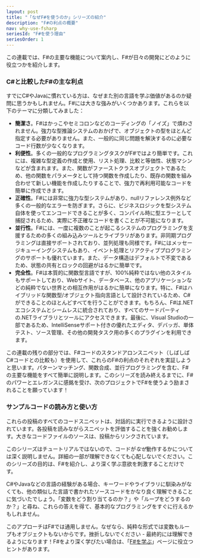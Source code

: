 ```yaml
---
layout: post
title: "「なぜF#を使うのか」シリーズの紹介"
description: "F#の利点の概要"
nav: why-use-fsharp
seriesId: "F#を使う理由"
seriesOrder: 1
---
```


この連載では、F#の主要な機能について案内し、F#が日々の開発にどのように役立つかを紹介します。

### C#と比較したF#の主な利点 ###

すでにC#やJavaに慣れている方は、なぜまた別の言語を学ぶ価値があるのか疑問に思うかもしれません。F#には大きな強みがいくつかあります。これらを以下のテーマに分類してみました：

* **簡潔さ**。F#はかっこやセミコロンなどのコーディングの「ノイズ」で煩わされません。強力な型推論システムのおかげで、オブジェクトの型をほとんど指定する必要がありません。また、一般的に同じ問題を解決するのに必要なコード行数が少なくなります。
* **利便性**。多くの一般的なプログラミングタスクがF#ではより簡単です。これには、複雑な型定義の作成と使用、リスト処理、比較と等価性、状態マシンなどが含まれます。また、関数がファーストクラスオブジェクトであるため、他の関数をパラメータとして持つ関数を作成したり、既存の関数を組み合わせて新しい機能を作成したりすることで、強力で再利用可能なコードを簡単に作成できます。
* **正確性**。F#には非常に強力な型システムがあり、nullリファレンス例外など多くの一般的なエラーを防ぎます。さらに、ビジネスロジックを型システム自体を使ってエンコードできることが多く、コンパイル時に型エラーとして捕捉されるため、実際に不正確なコードを書くことが不可能になります。
* **並行性**。F#には、一度に複数のことが起こるシステムのプログラミングを支援するための多くの組み込みツールとライブラリがあります。非同期プログラミングは直接サポートされており、並列処理も同様です。F#にはメッセージキューイングシステムもあり、イベント処理とリアクティブプログラミングのサポートも優れています。また、データ構造はデフォルトで不変であるため、状態の共有とロックの回避がはるかに簡単です。
* **完全性**。F#は本質的に関数型言語ですが、100%純粋ではない他のスタイルもサポートしており、Webサイト、データベース、他のアプリケーションなどの純粋でない世界との相互作用がはるかに簡単になります。特に、F#はハイブリッドな関数型/オブジェクト指向言語として設計されているため、C#ができることのほとんどすべてを行うことができます。もちろん、F#は.NETエコシステムとシームレスに統合されており、すべてのサードパーティの.NETライブラリとツールにアクセスできます。最後に、Visual Studioの一部であるため、IntelliSenseサポート付きの優れたエディタ、デバッガ、単体テスト、ソース管理、その他の開発タスク用の多くのプラグインを利用できます。

この連載の残りの部分では、F#コードのスタンドアロンスニペット（しばしばC#コードとの比較も）を使用して、これらのF#の利点のそれぞれを実証しようと思います。パターンマッチング、関数合成、並行プログラミングを含む、F#の主要な機能をすべて簡単に説明します。このシリーズを読み終えるまでに、F#のパワーとエレガンスに感銘を受け、次のプロジェクトでF#を使うよう励まされることを願っています！

### サンプルコードの読み方と使い方 ###

これらの投稿のすべてのコードスニペットは、対話的に実行できるように設計されています。各投稿を読みながらスニペットを評価することを強くお勧めします。大きなコードファイルのソースは、投稿からリンクされています。

このシリーズはチュートリアルではないので、コードが*なぜ*動作するかについては深く説明しません。詳細の一部が理解できなくても心配しないでください。このシリーズの目的は、F#を紹介し、より深く学ぶ意欲を刺激することだけです。

C#やJavaなどの言語の経験がある場合、キーワードやライブラリに馴染みがなくても、他の類似した言語で書かれたソースコードをかなり良く理解できることに気づいたでしょう。「変数をどう割り当てるのか？」や「ループをどうするのか？」と尋ね、これらの答えを得て、基本的なプログラミングをすぐに行えるかもしれません。

このアプローチはF#では通用しません。なぜなら、純粋な形式では変数もループもオブジェクトもないからです。挫折しないでください - 最終的には理解できるようになります！F#をより深く学びたい場合は、「[F#を学ぶ](../learning-fsharp/index.md)」ページに役立つヒントがあります。


